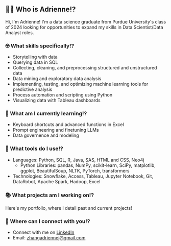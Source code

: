 ## 🤷‍♀️ **Who** is Adrienne⁉️

Hi, I'm Adrienne! I'm a data science graduate from Purdue University's class of 2024 looking for opportunities to expand my skills in Data Scientist/Data Analyst roles.

### 🤓 What **skills** specifically⁉️
* Storytelling with data
* Querying data in SQL
* Collecting, cleaning, and preprocessing structured and unstructured data
* Data mining and exploratory data analysis
* Implementing, testing, and optimizing machine learning tools for predictive analysis
* Process automation and scripting using Python
* Visualizing data with Tableau dashboards

### 🌱 What am I currently **learning**⁉️
* Keyboard shortcuts and advanced functions in Excel
* Prompt engineering and finetuning LLMs
* Data governence and modeling

### 🧰 What **tools** do I use⁉️
* Languages: Python, SQL, R, Java, SAS, HTML and CSS, Neo4j
  * Python Libraries: pandas, NumPy, scikit-learn, SciPy, matplotlib, ggplot, BeautifulSoup, NLTK, PyTorch, transformers
* Technologies: Snowflake, Access, Tableau, Jupyter Notebook, Git, DataRobot, Apache Spark, Hadoop, Excel

### 📚 What **projects** am I working on⁉️
Here's my portfolio, where I detail past and current projects!

### 📧 Where can I **connect** with you⁉️
* Connect with me on [LinkedIn](https://www.linkedin.com/in/ad-zhang/)
* Email: zhangadriennej@gmail.com

